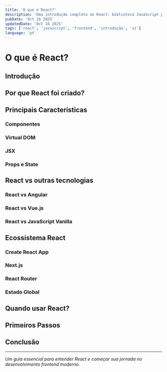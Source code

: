```yaml
---
title: 'O que é React?'
description: 'Uma introdução completa ao React: biblioteca JavaScript para criar interfaces de usuário modernas e interativas.'
pubDate: 'Oct 16 2025'
updatedDate: 'Oct 16 2025'
tags: ['react', 'javascript', 'frontend', 'introdução', 'ui']
language: 'pt'
---
```


# O que é React?

## Introdução

<!-- Escreva uma introdução sobre o que é React -->

## Por que React foi criado?

<!-- Explique o contexto histórico e os problemas que React resolve -->

## Principais Características

### Componentes
<!-- Explique o conceito de componentes -->

### Virtual DOM
<!-- Detalhe como funciona o Virtual DOM -->

### JSX
<!-- Introduza a sintaxe JSX -->

### Props e State
<!-- Explique como dados fluem em React -->

## React vs outras tecnologias

### React vs Angular
<!-- Compare com Angular -->

### React vs Vue.js
<!-- Compare com Vue -->

### React vs JavaScript Vanilla
<!-- Compare com JS puro -->

## Ecossistema React

### Create React App
<!-- Ferramentas de setup -->

### Next.js
<!-- Framework para produção -->

### React Router
<!-- Navegação -->

### Estado Global
<!-- Redux, Zustand, Context API -->

## Quando usar React?

<!-- Casos de uso ideais -->

## Primeiros Passos

<!-- Tutorial básico para começar -->

## Conclusão

<!-- Resumo e próximos passos -->

---

*Um guia essencial para entender React e começar sua jornada no desenvolvimento frontend moderno.*